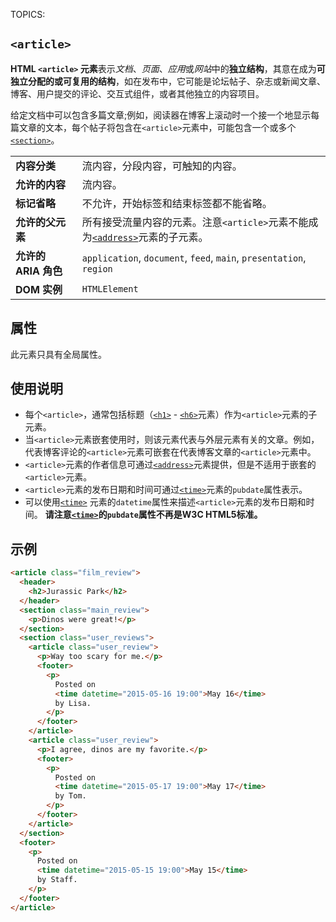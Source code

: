 TOPICS: <article>

# `<article>`

**HTML `<article>` 元素**表示*文档*、*页面*、*应用*或*网站*中的**独立结构**，其意在成为**可独立分配的或可复用的结构**，如在发布中，它可能是论坛帖子、杂志或新闻文章、博客、用户提交的评论、交互式组件，或者其他独立的内容项目。​​

给定文档中可以包含多篇文章;例如，阅读器在博客上滚动时一个接一个地显示每篇文章的文本，每个帖子将包含在`<article>`元素中，可能包含一个或多个[`<section>`](/zh-hans/webfrontend/<section>)。

|  |  |
| :-- | :-- |
| **内容分类** | 流内容，分段内容，可触知的内容。 |
| **允许的内容** | 流内容。 |
| **标记省略** | 不允许，开始标签和结束标签都不能省略。|
| **允许的父元素** | 所有接受流量内容的元素。注意`<article>`元素不能成为[`<address>`](/zh-hans/webfrontend/<address>)元素的子元素。|
| **允许的 ARIA 角色** | `application`, `document`, `feed`, `main`, `presentation`, `region` |
| **DOM 实例** | `HTMLElement` |

## 属性

此元素只具有全局属性。

## 使用说明

- 每个`<article>`，通常包括标题（[`<h1>`](/zh-hans/webfrontend/<h1>) - [`<h6>`](/zh-hans/webfrontend/<h6>)元素）作为`<article>`元素的子元素。
- 当`<article>`元素嵌套使用时，则该元素代表与外层元素有关的文章。例如，代表博客评论的`<article>`元素可嵌套在代表博客文章的`<article>`元素中。
- `<article>`元素的作者信息可通过[`<address>`](/zh-hans/webfrontend/<address>)元素提供，但是不适用于嵌套的`<article>`元素。
- `<article>`元素的发布日期和时间可通过[`<time>`](/zh-hans/webfrontend/<time>)元素的`pubdate`属性表示。
- 可以使用[`<time>`](/zh-hans/webfrontend/<time>) 元素的`datetime`属性来描述`<article>`元素的发布日期和时间。
**请注意[`<time>`](/zh-hans/webfrontend/<time>)的`pubdate`属性不再是W3C HTML5标准。**

## 示例

```html
<article class="film_review">
  <header>
    <h2>Jurassic Park</h2>
  </header>
  <section class="main_review">
    <p>Dinos were great!</p>
  </section>
  <section class="user_reviews">
    <article class="user_review">
      <p>Way too scary for me.</p>
      <footer>
        <p>
          Posted on
          <time datetime="2015-05-16 19:00">May 16</time>
          by Lisa.
        </p>
      </footer>
    </article>
    <article class="user_review">
      <p>I agree, dinos are my favorite.</p>
      <footer>
        <p>
          Posted on
          <time datetime="2015-05-17 19:00">May 17</time>
          by Tom.
        </p>
      </footer>
    </article>
  </section>
  <footer>
    <p>
      Posted on
      <time datetime="2015-05-15 19:00">May 15</time>
      by Staff.
    </p>
  </footer>
</article>
```
